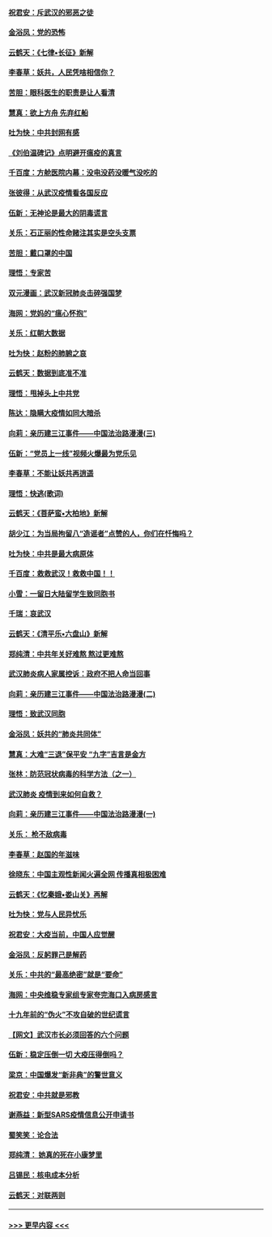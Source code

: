 #### [祝君安：斥武汉的邪恶之徒](../pages/nsc993/n11855861.md?t=02100131) 
#### [金浴凤：党的恐怖](../pages/nsc993/n11855849.md?t=02100131) 
#### [云鹤天：《七律▪长征》新解](../pages/nsc993/n11855479.md?t=02100131) 
#### [李春草：妖共，人民凭啥相信你？](../pages/nsc993/n11855196.md?t=02100131) 
#### [苦胆：眼科医生的职责是让人看清](../pages/nsc993/n11853840.md?t=02100131) 
#### [慧真：欲上方舟 先弃红船](../pages/nsc993/n11853483.md?t=02100131) 
#### [吐为快：中共封网有感](../pages/nsc993/n11852575.md?t=02100131) 
#### [《刘伯温碑记》点明避开瘟疫的真言](../pages/nsc993/n11852128.md?t=02100131) 
#### [千百度：方舱医院内幕：没电没药没暖气没吃的](../pages/nsc993/n11850211.md?t=02100131) 
#### [张彼得：从武汉疫情看各国反应](../pages/nsc993/n11850102.md?t=02100131) 
#### [伍新：无神论是最大的阴毒谎言](../pages/nsc993/n11846129.md?t=02100131) 
#### [关乐：石正丽的性命赌注其实是空头支票](../pages/nsc993/n11846109.md?t=02100131) 
#### [苦胆：戴口罩的中国](../pages/nsc993/n11845576.md?t=02100131) 
#### [理悟：专家苦](../pages/nsc993/n11845564.md?t=02100131) 
#### [双元漫画：武汉新冠肺炎击碎强国梦](../pages/nsc993/n11843320.md?t=02100131) 
#### [海网：党妈的“瘟心怀抱”](../pages/nsc993/n11840740.md?t=02100131) 
#### [关乐：红朝大数据](../pages/nsc993/n11840675.md?t=02100131) 
#### [吐为快：赵粉的肺腑之哀](../pages/nsc993/n11840618.md?t=02100131) 
#### [云鹤天：数据到底准不准](../pages/nsc993/n11840325.md?t=02100131) 
#### [理悟：甩掉头上中共党](../pages/nsc993/n11838826.md?t=02100131) 
#### [陈达：隐瞒大疫情如同大暗杀](../pages/nsc993/n11838771.md?t=02100131) 
#### [向莉：亲历建三江事件——中国法治路漫漫(三)](../pages/nsc993/n11831825.md?t=02100131) 
#### [伍新：“党员上一线”视频火爆最为党乐见](../pages/nsc993/n11838200.md?t=02100131) 
#### [李春草：不能让妖共再逍遥](../pages/nsc993/n11838102.md?t=02100131) 
#### [理悟：快逃(歌词)](../pages/nsc993/n11838083.md?t=02100131) 
#### [云鹤天：《菩萨蛮▪大柏地》新解](../pages/nsc993/n11838059.md?t=02100131) 
#### [胡少江：为当局拘留八“造谣者”点赞的人，你们在忏悔吗？](../pages/nsc993/n11836801.md?t=02100131) 
#### [吐为快：中共是最大病原体](../pages/nsc993/n11836748.md?t=02100131) 
#### [千百度：救救武汉！救救中国！！](../pages/nsc993/n11836145.md?t=02100131) 
#### [小雪：一留日大陆留学生致同胞书](../pages/nsc993/n11834624.md?t=02100131) 
#### [千瑞：哀武汉](../pages/nsc993/n11833647.md?t=02100131) 
#### [云鹤天：《清平乐▪六盘山》新解](../pages/nsc993/n11833611.md?t=02100131) 
#### [郑纯清：中共年关好难熬 熬过更难熬](../pages/nsc993/n11833489.md?t=02100131) 
#### [武汉肺炎病人家属控诉：政府不把人命当回事](../pages/nsc993/n11833205.md?t=02100131) 
#### [向莉：亲历建三江事件——中国法治路漫漫(二)](../pages/nsc993/n11829102.md?t=02100131) 
#### [理悟：致武汉同胞](../pages/nsc993/n11831522.md?t=02100131) 
#### [金浴凤：妖共的“肺炎共同体”](../pages/nsc993/n11829448.md?t=02100131) 
#### [慧真：大难“三退”保平安 “九字”吉言是金方](../pages/nsc993/n11829501.md?t=02100131) 
#### [张林：防范冠状病毒的科学方法（之一）](../pages/nsc993/n11828618.md?t=02100131) 
#### [武汉肺炎 疫情到来如何自救？](../pages/nsc993/n11827632.md?t=02100131) 
#### [向莉：亲历建三江事件——中国法治路漫漫(一)](../pages/nsc993/n11827190.md?t=02100131) 
#### [关乐： 枪不敌病毒](../pages/nsc993/n11826746.md?t=02100131) 
#### [李春草：赵国的年滋味](../pages/nsc993/n11826321.md?t=02100131) 
#### [徐晓东：中国主观性新闻火遍全网 传播真相极困难](../pages/nsc993/n11826508.md?t=02100131) 
#### [云鹤天：《忆秦娥▪娄山关》再解](../pages/nsc993/n11824682.md?t=02100131) 
#### [吐为快：党与人民异忧乐](../pages/nsc993/n11824660.md?t=02100131) 
#### [祝君安：大疫当前，中国人应觉醒](../pages/nsc993/n11821946.md?t=02100131) 
#### [金浴凤：反躬罪己是解药](../pages/nsc993/n11820280.md?t=02100131) 
#### [关乐：中共的“最高绝密”就是“要命”](../pages/nsc993/n11816946.md?t=02100131) 
#### [海网：中央维稳专家组专家夸完海口入病房感言](../pages/nsc993/n11815138.md?t=02100131) 
#### [十九年前的“伪火”不攻自破的世纪谎言](../pages/nsc993/n11813238.md?t=02100131) 
#### [【网文】武汉市长必须回答的六个问题](../pages/nsc993/n11813848.md?t=02100131) 
#### [伍新：稳定压倒一切 大疫压得倒吗？](../pages/nsc993/n11812634.md?t=02100131) 
#### [梁京：中国爆发“新非典”的警世意义](../pages/nsc993/n11812554.md?t=02100131) 
#### [祝君安：中共就是邪教](../pages/nsc993/n11812431.md?t=02100131) 
#### [谢燕益：新型SARS疫情信息公开申请书](../pages/nsc993/n11808840.md?t=02100131) 
#### [蜀笑笑：论合法](../pages/nsc993/n11808064.md?t=02100131) 
#### [郑纯清： 她真的死在小康梦里](../pages/nsc993/n11806623.md?t=02100131) 
#### [吕锡民：核电成本分析](../pages/nsc993/n11806284.md?t=02100131) 
#### [云鹤天：对联两则](../pages/nsc993/n11805957.md?t=02100131) 

----
#### [ >>> 更早内容 <<< ](../indexes/nsc993-earlier.md)
